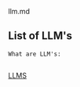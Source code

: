 llm.md
## List of LLM's

```text
What are LLM's:
  
```

[LLMS](https://github.com/rxc3050/ml-notes#list-of-llms)

```bash
```
